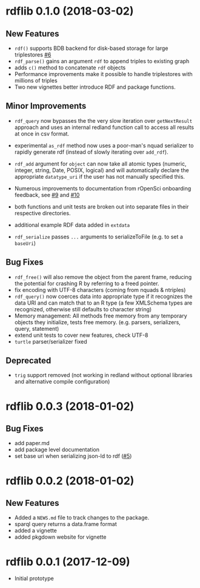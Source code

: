 # rdflib 0.1.0 (2018-03-02)

## New Features


* `rdf()` supports BDB backend for disk-based storage for large
   triplestores [#6](https://github.com/cboettig/rdflib/issues/6)
* `rdf_parse()` gains an argument `rdf` to append triples to existing graph
* adds `c()` method to concatenate `rdf` objects
* Performance improvements make it possible to handle triplestores with millions of triples
* Two new vignettes better introduce RDF and package functions.

## Minor Improvements

* `rdf_query` now bypasses the the very slow iteration over `getNextResult`
   approach and uses an internal redland function call to access all results
   at once in csv format.
* experimental `as_rdf` method now uses a poor-man's nquad serializer to
  rapidly generate rdf (instead of slowly iterating over `add_rdf`).  

* `rdf_add` argument for `object` can now take all atomic types
   (numeric, integer, string, Date, POSIX, logical) and 
   will automatically declare the appropriate `datatype_uri`
   if the user has not manually specified this. 
* Numerous improvements to documentation from rOpenSci onboarding feedback, see 
  [#9](https://github.com/cboettig/rdflib/issues/9) and 
  [#10](https://github.com/cboettig/rdflib/issues/10) 
* both functions and unit tests are broken out into separate files in
  their respective directories.
* additional example RDF data added in `extdata`
* `rdf_serialize` passes `...` arguments to serializeToFile (e.g. to set a `baseUri`) 

## Bug Fixes 

* `rdf_free()` will also remove the object from the parent frame, 
  reducing the potential for crashing R by referring to a freed pointer.
* fix encoding with UTF-8 characters (coming from nquads & ntriples)
* `rdf_query()` now coerces data into appropriate type 
   if it recognizes the data URI and can match that 
   to an R type (a few XMLSchema types are recognized,
   otherwise still defaults to character string)
* Memory management: All methods free memory from any 
  temporary objects they initialize, tests free memory.
  (e.g. parsers, serializers, query, statement)
* extend unit tests to cover new features, check UTF-8
* `turtle` parser/serializer fixed

## Deprecated

* `trig` support removed (not working in redland without optional
   libraries and alternative compile configuration)


# rdflib 0.0.3 (2018-01-02)

## Bug Fixes

* add paper.md
* add package level documentation
* set base uri when serializing json-ld to rdf ([#5](https://github.com/cboettig/rdflib/issues/5))


# rdflib 0.0.2 (2018-01-02)

## New Features

* Added a `NEWS.md` file to track changes to the package.
* sparql query returns a data.frame format
* added a vignette
* added pkgdown website for vignette

# rdflib 0.0.1 (2017-12-09)

* Initial prototype


